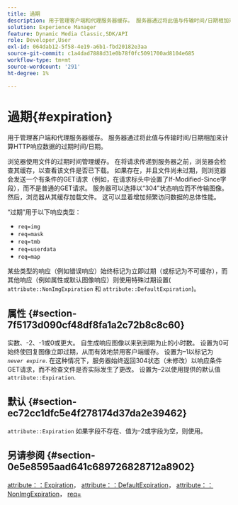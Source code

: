 ```yaml
---
title: 過期
description: 用于管理客户端和代理服务器缓存。 服务器通过将此值与传输时间/日期相加来计算HTTP响应数据的过期时间/日期。
solution: Experience Manager
feature: Dynamic Media Classic,SDK/API
role: Developer,User
exl-id: 064dab12-5f58-4e19-a6b1-fbd20182e3aa
source-git-commit: c1a4dad7888d31e0b78f0fc5091700ad8104e685
workflow-type: tm+mt
source-wordcount: '291'
ht-degree: 1%

---
```


# 過期{#expiration}

用于管理客户端和代理服务器缓存。 服务器通过将此值与传输时间/日期相加来计算HTTP响应数据的过期时间/日期。

浏览器使用文件的过期时间管理缓存。 在将请求传递到服务器之前，浏览器会检查其缓存，以查看该文件是否已下载。 如果存在，并且文件尚未过期，则浏览器会发送一个有条件的GET请求（例如，在请求标头中设置了If-Modified-Since字段），而不是普通的GET请求。 服务器可以选择以“304”状态响应而不传输图像。 然后，浏览器从其缓存加载文件。 这可以显着增加频繁访问数据的总体性能。

“过期”用于以下响应类型：

* `req=img`
* `req=mask`
* `req=tmb`
* `req=userdata`
* `req=map`

某些类型的响应（例如错误响应）始终标记为立即过期（或标记为不可缓存），而其他响应（例如属性或默认图像响应）则使用特殊过期设置( `attribute::NonImgExpiration` 和 `attribute::DefaultExpiration`)。

## 属性 {#section-7f5173d090cf48df8fa1a2c72b8c8c60}

实数、-2、-1或0或更大。 自生成响应图像以来到到期为止的小时数。 设置为0可始终使回复图像立即过期，从而有效地禁用客户端缓存。 设置为–1以标记为 *`never expire`*. 在这种情况下，服务器始终返回304状态（未修改）以响应条件GET请求，而不检查文件是否实际发生了更改。 设置为–2以使用提供的默认值 `attribute::Expiration`.

## 默认 {#section-ec72cc1dfc5e4f278174d37da2e39462}

`attribute::Expiration` 如果字段不存在、值为–2或字段为空，则使用。

## 另请参阅 {#section-0e5e8595aad641c689726828712a8902}

[attribute：：Expiration](../../../../../../is-api/image-catalog/image-serving-api-ref/c-image-catalog-reference/c-attributes-reference/r-expiration.md#reference-a0bf4686425d4e00b8014c4950fb62b7)， [attribute：：DefaultExpiration](../../../../../../is-api/image-catalog/image-serving-api-ref/c-image-catalog-reference/c-attributes-reference/r-defaultexpiration.md#reference-0526166fab654fceb243b75d1ea4f0cf)， [attribute：：NonImgExpiration](../../../../../../is-api/image-catalog/image-serving-api-ref/c-image-catalog-reference/c-attributes-reference/r-nonimgexpiration.md#reference-a8066cd0d24b4ea98100ade4821f1f9d)， [req=](../../../../../../is-api/http-ref/image-serving-api-ref/c-http-protocol-reference/c-command-reference/r-req/r-req.md#reference-907cdb4a97034db7ad94695f25552e76)
